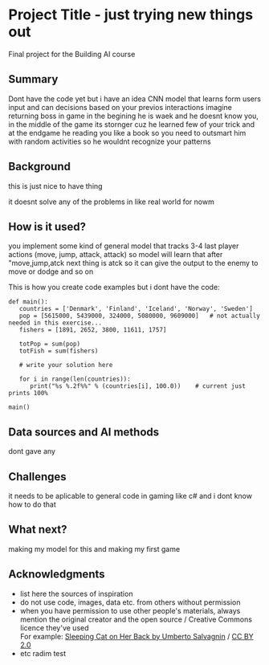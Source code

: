# Project Title - just trying new things out

Final project for the Building AI course

## Summary

Dont have the code yet but i have an idea
CNN model that learns form users input and can decisions based on your previos interactions 
imagine returning boss in game in the begining he is waek and he doesnt know you, in the middle of the game its stornger cuz he learned few of your trick and at the endgame he reading you like a book so you need to outsmart him with random activities so he wouldnt recognize your patterns


## Background

this is just nice to have thing

it doesnt solve any of the problems in like real world for nowm


## How is it used?

you implement some kind of general model that tracks 3-4 last player actions (move, jump, attack, attack) so model will learn that after "move,jump,atck next thing is atck so it can give the output to the enemy to move or dodge and so on 

This is how you create code examples but i dont have the code:
```
def main():
   countries = ['Denmark', 'Finland', 'Iceland', 'Norway', 'Sweden']
   pop = [5615000, 5439000, 324000, 5080000, 9609000]   # not actually needed in this exercise...
   fishers = [1891, 2652, 3800, 11611, 1757]

   totPop = sum(pop)
   totFish = sum(fishers)

   # write your solution here

   for i in range(len(countries)):
      print("%s %.2f%%" % (countries[i], 100.0))    # current just prints 100%

main()
```


## Data sources and AI methods
dont gave any

## Challenges

it needs to be aplicable to general code in gaming like c# and i dont know how to do that 
## What next?

making my model for this and making my first game

## Acknowledgments

* list here the sources of inspiration 
* do not use code, images, data etc. from others without permission
* when you have permission to use other people's materials, always mention the original creator and the open source / Creative Commons licence they've used
  <br>For example: [Sleeping Cat on Her Back by Umberto Salvagnin](https://commons.wikimedia.org/wiki/File:Sleeping_cat_on_her_back.jpg#filelinks) / [CC BY 2.0](https://creativecommons.org/licenses/by/2.0)
* etc
radim test


